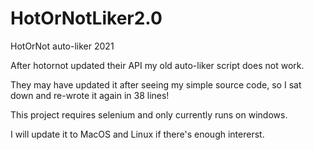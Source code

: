 # HotOrNotLiker2.0
HotOrNot auto-liker 2021

After hotornot updated their API my old auto-liker script does not work.

They may have updated it after seeing my simple source code, so I sat down and re-wrote it again in 38 lines!

This project requires selenium and only currently runs on windows.

I will update it to MacOS and Linux if there's enough intererst.